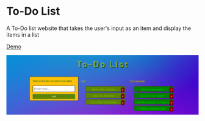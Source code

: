 # To-Do List
A To-Do list website that takes the user's input as an item and display the items in a list

[Demo](https://rayan.dev/todo_list/)

![To-Do List](https://github.com/RayanAlkhelaiwi/TodoList/blob/master/img/todo_readme.png)
